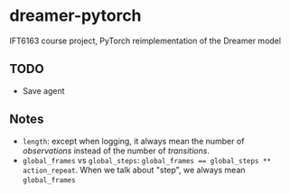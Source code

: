 # dreamer-pytorch
IFT6163 course project, PyTorch reimplementation of the Dreamer model


## TODO
* Save agent

## Notes

* `length`: except when logging, it always mean the number of *observations* instead of the number of *transitions*.
* `global_frames` vs `global_steps`: `global_frames == global_steps ** action_repeat`. When we talk about "step", we always mean `global_frames`
